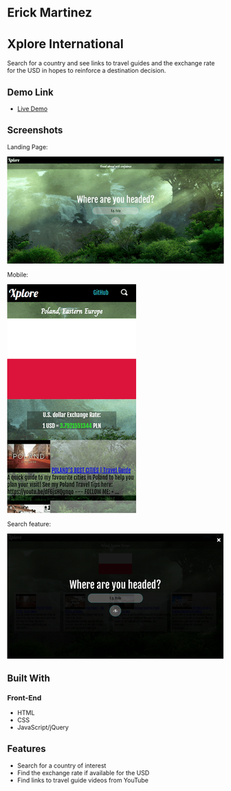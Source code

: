 # **Erick Martinez**

# Xplore International
Search for a country and see links to travel guides and the exchange rate for the USD in hopes to reinforce a destination decision.

## Demo Link

- [Live Demo](https://github.com/erickmtza/Xplore-International.git)

## Screenshots
Landing Page:

![login screen](/Img/first-look.PNG)

Mobile:

![mobile](/Img/mobile-view.PNG)

Search feature:

![Search](/Img/search-feature.PNG)

## Built With

### Front-End
* HTML
* CSS
* JavaScript/jQuery

## Features

* Search for a country of interest
* Find the exchange rate if available for the USD
* Find links to travel guide videos from YouTube

